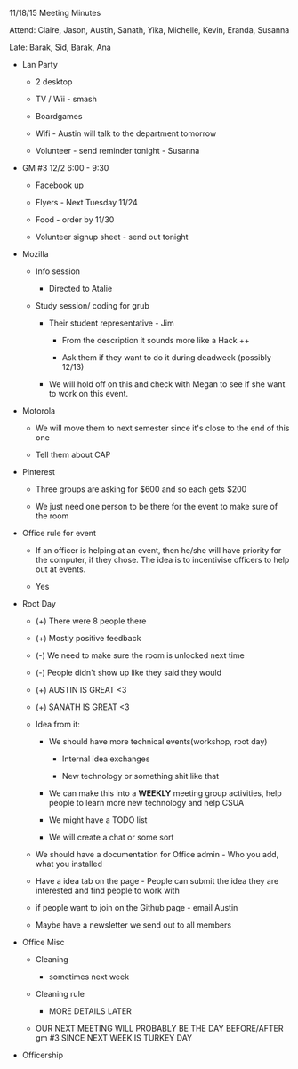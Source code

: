 11/18/15 Meeting Minutes

Attend: Claire, Jason, Austin, Sanath, Yika, Michelle, Kevin, Eranda,
Susanna

Late: Barak, Sid, Barak, Ana

-   Lan Party

    -   2 desktop

    -   TV / Wii - smash

    -   Boardgames

    -   Wifi - Austin will talk to the department tomorrow

    -   Volunteer - send reminder tonight - Susanna

-   GM \#3 12/2 6:00 - 9:30

    -   Facebook up

    -   Flyers - Next Tuesday 11/24

    -   Food - order by 11/30

    -   Volunteer signup sheet - send out tonight

-   Mozilla

    -   Info session

        -   Directed to Atalie

    -   Study session/ coding for grub

        -   Their student representative - Jim

            -   From the description it sounds more like a Hack ++

            -   Ask them if they want to do it during deadweek (possibly
                12/13)

        -   We will hold off on this and check with Megan to see if she
            want to work on this event.

-   Motorola

    -   We will move them to next semester since it's close to the end
        of this one

    -   Tell them about CAP

-   Pinterest

    -   Three groups are asking for \$600 and so each gets \$200

    -   We just need one person to be there for the event to make sure
        of the room

-   Office rule for event

    -   If an officer is helping at an event, then he/she will have
        priority for the computer, if they chose. The idea is to
        incentivise officers to help out at events.

    -   Yes

-   Root Day

    -   (+) There were 8 people there

    -   (+) Mostly positive feedback

    -   (-) We need to make sure the room is unlocked next time

    -   (-) People didn't show up like they said they would

    -   (+) AUSTIN IS GREAT \<3

    -   (+) SANATH IS GREAT \<3

    -   Idea from it:

        -   We should have more technical events(workshop, root day)

            -   Internal idea exchanges

            -   New technology or something shit like that

        -   We can make this into a **WEEKLY** meeting group activities,
            help people to learn more new technology and help CSUA

        -   We might have a TODO list

        -   We will create a chat or some sort

    -   We should have a documentation for Office admin - Who you add,
        what you installed

    -   Have a idea tab on the page - People can submit the idea they
        are interested and find people to work with

    -   if people want to join on the Github page - email Austin

    -   Maybe have a newsletter we send out to all members

-   Office Misc

    -   Cleaning

        -   sometimes next week

    -   Cleaning rule

        -   MORE DETAILS LATER

    -   OUR NEXT MEETING WILL PROBABLY BE THE DAY BEFORE/AFTER gm \#3
        SINCE NEXT WEEK IS TURKEY DAY

-   Officership
